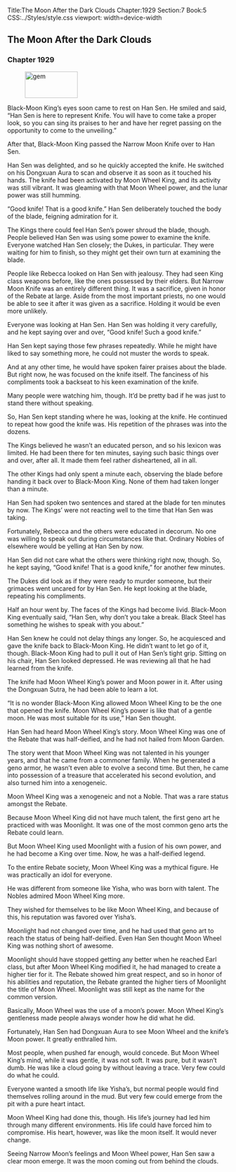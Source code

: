 Title:The Moon After the Dark Clouds 
Chapter:1929 
Section:7 
Book:5 
CSS:../Styles/style.css 
viewport: width=device-width
  
## The Moon After the Dark Clouds
### Chapter 1929 
<figure>
	<img src="../Images/gem.gif" alt="gem" id="gem" width="120" height="60" />
</figure>
  

  
  Black-Moon King’s eyes soon came to rest on Han Sen. He smiled and said, “Han Sen is here to represent Knife. You will have to come take a proper look, so you can sing its praises to her and have her regret passing on the opportunity to come to the unveiling.”

After that, Black-Moon King passed the Narrow Moon Knife over to Han Sen.

Han Sen was delighted, and so he quickly accepted the knife. He switched on his Dongxuan Aura to scan and observe it as soon as it touched his hands. The knife had been activated by Moon Wheel King, and its activity was still vibrant. It was gleaming with that Moon Wheel power, and the lunar power was still humming.

“Good knife! That is a good knife.” Han Sen deliberately touched the body of the blade, feigning admiration for it.

The Kings there could feel Han Sen’s power shroud the blade, though. People believed Han Sen was using some power to examine the knife. Everyone watched Han Sen closely; the Dukes, in particular. They were waiting for him to finish, so they might get their own turn at examining the blade.

People like Rebecca looked on Han Sen with jealousy. They had seen King class weapons before, like the ones possessed by their elders. But Narrow Moon Knife was an entirely different thing. It was a sacrifice, given in honor of the Rebate at large. Aside from the most important priests, no one would be able to see it after it was given as a sacrifice. Holding it would be even more unlikely.

Everyone was looking at Han Sen. Han Sen was holding it very carefully, and he kept saying over and over, “Good knife! Such a good knife.”

Han Sen kept saying those few phrases repeatedly. While he might have liked to say something more, he could not muster the words to speak.

And at any other time, he would have spoken fairer praises about the blade. But right now, he was focused on the knife itself. The fanciness of his compliments took a backseat to his keen examination of the knife.

Many people were watching him, though. It’d be pretty bad if he was just to stand there without speaking.

So, Han Sen kept standing where he was, looking at the knife. He continued to repeat how good the knife was. His repetition of the phrases was into the dozens.

The Kings believed he wasn’t an educated person, and so his lexicon was limited. He had been there for ten minutes, saying such basic things over and over, after all. It made them feel rather disheartened, all in all.

The other Kings had only spent a minute each, observing the blade before handing it back over to Black-Moon King. None of them had taken longer than a minute.

Han Sen had spoken two sentences and stared at the blade for ten minutes by now. The Kings’ were not reacting well to the time that Han Sen was taking.

Fortunately, Rebecca and the others were educated in decorum. No one was willing to speak out during circumstances like that. Ordinary Nobles of elsewhere would be yelling at Han Sen by now.

Han Sen did not care what the others were thinking right now, though. So, he kept saying, “Good knife! That is a good knife,” for another few minutes.

The Dukes did look as if they were ready to murder someone, but their grimaces went uncared for by Han Sen. He kept looking at the blade, repeating his compliments.

Half an hour went by. The faces of the Kings had become livid. Black-Moon King eventually said, “Han Sen, why don’t you take a break. Black Steel has something he wishes to speak with you about.”

Han Sen knew he could not delay things any longer. So, he acquiesced and gave the knife back to Black-Moon King. He didn’t want to let go of it, though. Black-Moon King had to pull it out of Han Sen’s tight grip. Sitting on his chair, Han Sen looked depressed. He was reviewing all that he had learned from the knife.

The knife had Moon Wheel King’s power and Moon power in it. After using the Dongxuan Sutra, he had been able to learn a lot.

“It is no wonder Black-Moon King allowed Moon Wheel King to be the one that opened the knife. Moon Wheel King’s power is like that of a gentle moon. He was most suitable for its use,” Han Sen thought.

Han Sen had heard Moon Wheel King’s story. Moon Wheel King was one of the Rebate that was half-deified, and he had not hailed from Moon Garden.

The story went that Moon Wheel King was not talented in his younger years, and that he came from a commoner family. When he generated a geno armor, he wasn’t even able to evolve a second time. But then, he came into possession of a treasure that accelerated his second evolution, and also turned him into a xenogeneic.

Moon Wheel King was a xenogeneic and not a Noble. That was a rare status amongst the Rebate.

Because Moon Wheel King did not have much talent, the first geno art he practiced with was Moonlight. It was one of the most common geno arts the Rebate could learn.

But Moon Wheel King used Moonlight with a fusion of his own power, and he had become a King over time. Now, he was a half-deified legend.

To the entire Rebate society, Moon Wheel King was a mythical figure. He was practically an idol for everyone.

He was different from someone like Yisha, who was born with talent. The Nobles admired Moon Wheel King more.

They wished for themselves to be like Moon Wheel King, and because of this, his reputation was favored over Yisha’s.

Moonlight had not changed over time, and he had used that geno art to reach the status of being half-deified. Even Han Sen thought Moon Wheel King was nothing short of awesome.

Moonlight should have stopped getting any better when he reached Earl class, but after Moon Wheel King modified it, he had managed to create a higher tier for it. The Rebate showed him great respect, and so in honor of his abilities and reputation, the Rebate granted the higher tiers of Moonlight the title of Moon Wheel. Moonlight was still kept as the name for the common version.

Basically, Moon Wheel was the use of a moon’s power. Moon Wheel King’s gentleness made people always wonder how he did what he did.

Fortunately, Han Sen had Dongxuan Aura to see Moon Wheel and the knife’s Moon power. It greatly enthralled him.

Most people, when pushed far enough, would concede. But Moon Wheel King’s mind, while it was gentle, it was not soft. It was pure, but it wasn’t dumb. He was like a cloud going by without leaving a trace. Very few could do what he could.

Everyone wanted a smooth life like Yisha’s, but normal people would find themselves rolling around in the mud. But very few could emerge from the pit with a pure heart intact.

Moon Wheel King had done this, though. His life’s journey had led him through many different environments. His life could have forced him to compromise. His heart, however, was like the moon itself. It would never change.

Seeing Narrow Moon’s feelings and Moon Wheel power, Han Sen saw a clear moon emerge. It was the moon coming out from behind the clouds.
